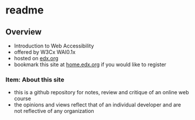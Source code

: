 # readme

<!---
##@ <beg-file_info>
##@ document_metadata:
##@   - caption: "readme a11y-course-uu518bergen"
##@     dmid: "uu867deedchef1676985114fmid"
##@     vim:  tw=180
##@     date: created="2023-02-21T05:11:54"
##@     last: lastmod="2023-02-21T05:11:54"
##@     tags:       __tags__
##@     people:
##@         - pple: __people__
##@     author:     created="__author__"
##@     lastupdate: "__lastupdate__"
##@     namespace:
##@         - nams: __namespace__
##@     desc: |
##@         ## Overview
##@         * Introduction to Web Accessibility | W3Cx  WAI0.1x
##@     seealso: |
##@         ## See also
##@         * capt="__wwcapt__" ;; href="__wwhref__" ;; tags="__wwtags__" ;; id="dmid://uu867deedchef1676985114x03xlnk"
##@         * capt="public lab github" ;; href="https://github.com/dreftymac/trypublic/tree/master/lab2023/a11y-course-uu518bergen1675919355" ;; tags="__wwtags__" ;; id="dmid://uu944griddean1676989597"
##@     seeinstead: |
##@         * __seeinstead__
##@ <end-file_info>
--->

## Overview

* Introduction to Web Accessibility
* offered by W3Cx WAI0.1x
* hosted on [edx.org](https://www.edx.org/about-us)
* bookmark this site at [home.edx.org](https://home.edx.org) if you would like to register

### Item: About this site

* this is a github repository for notes, review and critique of an online web course
* the opinions and views reflect that of an individual developer and are not reflective of any organization


